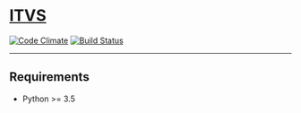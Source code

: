 # [ITVS](https://comp523.github.io/ITVS)
[![Code Climate](https://codeclimate.com/github/comp523/ITVS/badges/gpa.svg)](https://codeclimate.com/github/comp523/ITVS)
[![Build Status](https://travis-ci.org/comp523/ITVS.svg?branch=master)](https://travis-ci.org/comp523/ITVS)

***

## Requirements
 - Python >= 3.5
